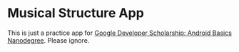 # Musical Structure App

This is just a practice app for [Google Developer Scholarship: Android Basics Nanodegree](https://www.udacity.com/google-scholarships). Please ignore.
